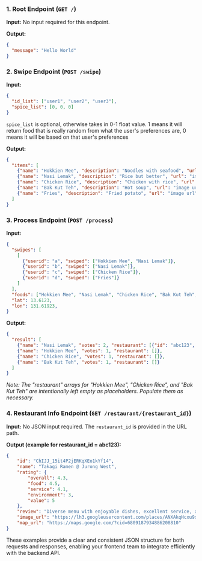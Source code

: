 ### 1. Root Endpoint (`GET /`)

**Input:** No input required for this endpoint.

**Output:**
```json
{
  "message": "Hello World"
}
```

### 2. Swipe Endpoint (`POST /swipe`)

**Input:**
```json
{
  "id_list": ["user1", "user2", "user3"],
  "spice_list": [0, 0, 0]
}
```
`spice_list` is optional, otherwise takes in 0-1 float value. 1 means it will return food that is really random from what the user's preferences are, 0 means it will be based on that user's preferences

**Output:**
```json
{
  "items": [
    {"name": "Hokkien Mee", "description": "Noodles with seafood", "url": "image url"},
    {"name": "Nasi Lemak", "description": "Rice but better", "url": "image url"},
    {"name": "Chicken Rice", "description": "Chicken with rice", "url": "image url"},
    {"name": "Bak Kut Teh", "description": "Hot soup", "url": "image url"},
    {"name": "Fries", "description": "Fried potato", "url": "image url"}
  ]
}
```

### 3. Process Endpoint (`POST /process`)

**Input:**
```json
{
  "swipes": [
    [
      {"userid": "a", "swiped": ["Hokkien Mee", "Nasi Lemak"]},
      {"userid": "b", "swiped": ["Nasi Lemak"]},
      {"userid": "c", "swiped": ["Chicken Rice"]},
      {"userid": "d", "swiped": ["Fries"]}
    ]
  ],
  "foods": ["Hokkien Mee", "Nasi Lemak", "Chicken Rice", "Bak Kut Teh", "Fries"],
  "lat": 13.6123,
  "lon": 131.61923,
}
```

**Output:**
```json
{
  "result": [
    {"name": "Nasi Lemak", "votes": 2, "restaurant": [{"id": "abc123", "name": "MalayFoods", "rating": 4.4, "distance": 421}, {"id": "def123", "name": "BestDiner", "rating": 3.1, "distance": 55}]},
    {"name": "Hokkien Mee", "votes": 1, "restaurant": []},
    {"name": "Chicken Rice", "votes": 1, "restaurant": []},
    {"name": "Bak Kut Teh", "votes": 1, "restaurant": []}
  ]
}
```
*Note: The "restaurant" arrays for "Hokkien Mee", "Chicken Rice", and "Bak Kut Teh" are intentionally left empty as placeholders. Populate them as necessary.*

### 4. Restaurant Info Endpoint (`GET /restaurant/{restaurant_id}`)

**Input:** No JSON input required. The `restaurant_id` is provided in the URL path.

**Output (example for restaurant_id = abc123):**
```json
{
    "id": "ChIJJ_15it4P2jERKqXEo1kYf14",
    "name": "Takagi Ramen @ Jurong West",
    "rating": {
        "overall": 4.3,
        "food": 4.5,
        "service": 4.1,
        "environment": 3,
        "value": 5
    },
    "review": "Diverse menu with enjoyable dishes, excellent service, affordable prices, and heartwarming touches. Some cleanliness concerns during late night hours.",
    "image_url": "https://lh3.googleusercontent.com/places/ANXAkqHcxu9xoEf7inAUYAnjIJf4t8jViJDeupSGX1SymxRriSwBr-4G_GvN0qkYk68SckWirB0ab3LCiARCHnU9iGH00TYdkxhRSIs=s4800-w400",
    "map_url": "https://maps.google.com/?cid=6809187934886208810"
}
```

These examples provide a clear and consistent JSON structure for both requests and responses, enabling your frontend team to integrate efficiently with the backend API.
